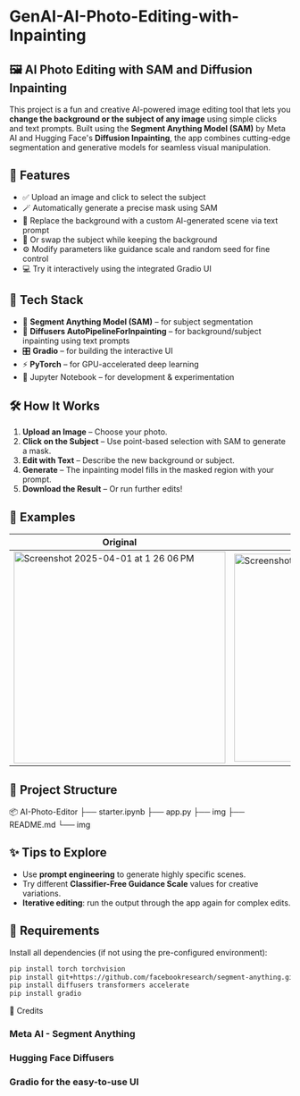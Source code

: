 # GenAI-AI-Photo-Editing-with-Inpainting

## 🖼️ AI Photo Editing with SAM and Diffusion Inpainting

This project is a fun and creative AI-powered image editing tool that lets you **change the background or the subject of any image** using simple clicks and text prompts. Built using the **Segment Anything Model (SAM)** by Meta AI and Hugging Face's **Diffusion Inpainting**, the app combines cutting-edge segmentation and generative models for seamless visual manipulation.

## 🚀 Features

- ✅ Upload an image and click to select the subject
- 🪄 Automatically generate a precise mask using SAM
- 🎨 Replace the background with a custom AI-generated scene via text prompt
- 🔄 Or swap the subject while keeping the background
- ⚙️ Modify parameters like guidance scale and random seed for fine control
- 💻 Try it interactively using the integrated Gradio UI

## 🧠 Tech Stack

- 🤖 **Segment Anything Model (SAM)** – for subject segmentation
- 🌈 **Diffusers AutoPipelineForInpainting** – for background/subject inpainting using text prompts
- 🎛️ **Gradio** – for building the interactive UI
- ⚡ **PyTorch** – for GPU-accelerated deep learning
- 🐍 Jupyter Notebook – for development & experimentation

## 🛠️ How It Works

1. **Upload an Image** – Choose your photo.
2. **Click on the Subject** – Use point-based selection with SAM to generate a mask.
3. **Edit with Text** – Describe the new background or subject.
4. **Generate** – The inpainting model fills in the masked region with your prompt.
5. **Download the Result** – Or run further edits!

## 📸 Examples

| Original | Mask | Edited |
|---------|------|--------|
| <img width="379" alt="Screenshot 2025-04-01 at 1 26 06 PM" src="https://github.com/user-attachments/assets/fb52df50-ebfd-4fd8-a503-b3f6c2708718" />| <img width="372" alt="Screenshot 2025-04-01 at 1 26 20 PM" src="https://github.com/user-attachments/assets/de2a35d2-bff2-4609-b73c-be177804730a" /> | <img width="372" alt="Screenshot 2025-04-01 at 1 26 28 PM" src="https://github.com/user-attachments/assets/1d37ed59-bfa6-4daf-9862-ce03d392877d" /> |

## 📁 Project Structure
📦 AI-Photo-Editor 
  ├── starter.ipynb 
  ├── app.py
  ├── img
  ├── README.md 
  └── img
## ✨ Tips to Explore

- Use **prompt engineering** to generate highly specific scenes.
- Try different **Classifier-Free Guidance Scale** values for creative variations.
- **Iterative editing**: run the output through the app again for complex edits.

## 🧪 Requirements

Install all dependencies (if not using the pre-configured environment):

```bash
pip install torch torchvision
pip install git+https://github.com/facebookresearch/segment-anything.git
pip install diffusers transformers accelerate
pip install gradio
```


📎 Credits
### Meta AI - Segment Anything
### Hugging Face Diffusers
### Gradio for the easy-to-use UI
